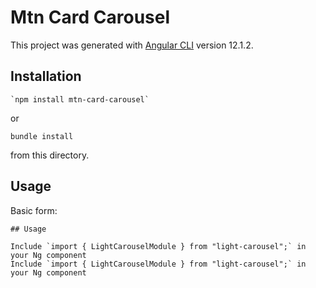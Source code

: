 # Mtn Card Carousel

This project was generated with [Angular CLI](https://github.com/angular/angular-cli) version 12.1.2.

Installation
-----------

```
`npm install mtn-card-carousel`
```

or

```
bundle install
```

from this directory.

Usage
-----

Basic form:

```
## Usage

Include `import { LightCarouselModule } from "light-carousel";` in your Ng component
Include `import { LightCarouselModule } from "light-carousel";` in your Ng component
```
